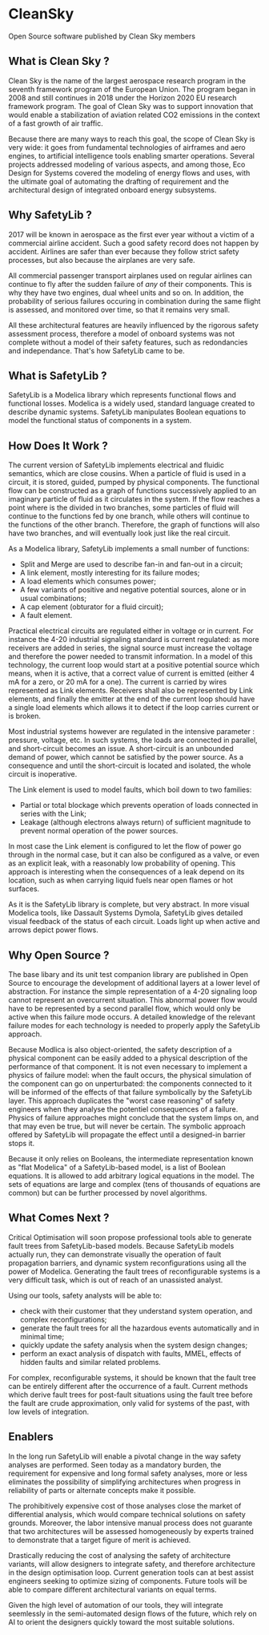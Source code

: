 # CleanSky
Open Source software published by Clean Sky members

## What is Clean Sky ?

Clean Sky is the name of the largest aerospace research program in the seventh framework program of the European Union.
The program began in 2008 and still continues in 2018 under the Horizon 2020 EU research framework program. The goal of Clean Sky
was to support innovation that would enable a stabilization of aviation related CO2 emissions in the context of a fast growth of 
air traffic.

Because there are many ways to reach this goal, the scope of Clean Sky is very wide: it goes from fundamental technologies of airframes 
and aero engines, to artificial intelligence tools enabling smarter operations. Several projects addressed modeling of various aspects, 
and among those, Eco Design for Systems covered the modeling of energy flows and uses, with the ultimate goal of automating the 
drafting of requirement and the architectural design of integrated onboard energy subsystems.

## Why SafetyLib ?

2017 will be known in aerospace as the first ever year without a victim of a commercial airline accident. Such a good safety record 
does not happen by accident. Airlines are safer than ever because they follow strict safety processes, but also because the airplanes
are very safe.

All commercial passenger transport airplanes used on regular airlines can continue to fly after the sudden failure of _any_ of their 
components. This is why they have two engines, dual wheel units and so on. In addition, the probability of serious failures occuring in 
combination during the same flight is assessed, and monitored over time, so that it remains very small.

All these architectural features are heavily influenced by the rigorous safety assessment process, therefore a model of onboard systems 
was not complete without a model of their safety features, such as redondancies and independance. That's how SafetyLib came to be.

## What is SafetyLib ?

SafetyLib is a Modelica library which represents functional flows and functional losses. Modelica is a widely used, standard language 
created to describe dynamic systems. SafetyLib manipulates Boolean equations to model the functional status of components in a system.

## How Does It Work ?

The current version of SafetyLib implements electrical and fluidic semantics, which are close cousins. When a particle of fluid is used in a circuit, it is stored, guided, pumped by physical
components.
The functional flow can be constructed as a graph of functions successively applied to an imaginary particle of fluid as it circulates 
in the system. If the flow reaches a point where is the divided in two branches, some particles of fluid will continue to the functions
fed by one branch, while others will continue to the functions of the other branch. Therefore, the graph of functions will also have
two branches, and will eventually look just like the real circuit.

As a Modelica library, SafetyLib implements a small number of functions:
* Split and Merge are used to describe fan-in and fan-out in a circuit;
* A link element, mostly interesting for its failure modes;
* A load elements which consumes power;
* A few variants of positive and negative potential sources, alone or in usual combinations;
* A cap element (obturator for a fluid circuit);
* A fault element.

Practical electrical circuits are regulated either in voltage or in current. For instance the 4-20 industrial signaling standard is
current regulated: as more receivers are added in series, the signal source must increase the voltage and therefore the power needed
to transmit information. In a model of this technology, the current loop would start at a positive potential source which means, when
it is active, that a correct value of current is emitted (either 4 mA for a zero, or 20 mA for a one). The current is carried by wires
represented as Link elements. Receivers shall also be represented by Link elements, and finally the emitter at the end of the current
loop should have a single load elements which allows it to detect if the loop carries current or is broken.

Most industrial systems however are regulated in the intensive parameter : pressure, voltage, etc. In such systems, the loads are 
connected in parallel, and short-circuit becomes an issue. A short-circuit is an unbounded demand of power, which cannot be satisfied
by the power source. As a consequence and until the short-circuit is located and isolated, the whole circuit is inoperative.

The Link element is used to model faults, which boil down to two families:
* Partial or total blockage which prevents operation of loads connected in series with the Link;
* Leakage (although electrons always return) of sufficient magnitude to prevent normal operation of the power sources.

In most case the Link element is configured to let the flow of power go through in the normal case, but it can also be configured as a 
valve, or even as an explicit leak, with a reasonably low probability of opening. This approach is interesting when the consequences
of a leak depend on its location, such as when carrying liquid fuels near open flames or hot surfaces.

As it is the SafetyLib library is complete, but very abstract. In more visual Modelica tools, like Dassault Systems Dymola, SafetyLib
gives detailed visual feedback of the status of each circuit. Loads light up when active and arrows depict power flows.

## Why Open Source ?

The base libary and its unit test companion library are published in Open Source to encourage the development of additional layers at a
lower level of abstraction. For instance the simple representation of a 4-20 signaling loop cannot represent an overcurrent situation.
This abnormal power flow would have to be represented by a second parallel flow, which would only be active when this failure mode
occurs. A detailed knowledge of the relevant failure modes for each technology is needed to properly apply the SafetyLib approach.

Because Modlica is also object-oriented, the safety description of a physical component can be easily added to a physical description of
the performance of that component. It is not even necessary to implement a physics of failure model: when the fault occurs, the physical
simulation of the component can go on unperturbated: the components connected to it will be informed of the effects of that failure
symbolically by the SafetyLib layer. This approach duplicates the "worst case reasoning" of safety engineers when they analyse the
potentiel consequences of a failure. Physics of failure approaches might conclude that the system limps on, and that may even be true, 
but will never be certain. The symbolic approach offered by SafetyLib will propagate the effect until a designed-in barrier stops it.

Because it only relies on Booleans, the intermediate representation known as "flat Modelica" of a SafetyLib-based model, is a list of
Boolean equations. It is allowed to add arbitrary logical equations in the model. The sets of equations are large and complex (tens of
thousands of equations are common) but can be further processed by novel algorithms.

## What Comes Next ?

Critical Optimisation will soon propose professional tools able to generate fault trees from SafetyLib-based models. Because SafetyLib 
models actually run, they can demonstrate visually the operation of fault propagation barriers, and dynamic system reconfigurations 
using all the power of Modelica. Generating the fault trees of reconfigurable systems is a very difficult task, which is out of reach
of an unassisted analyst.

Using our tools, safety analysts will be able to:
* check with their customer that they understand system operation, and complex reconfigurations;
* generate the fault trees for all the hazardous events automatically and in minimal time;
* quickly update the safety analysis when the system design changes;
* perform an exact analysis of dispatch with faults, MMEL, effects of hidden faults and similar related problems.

For complex, reconfigurable systems, it should be known that the fault tree can be entirely different after the occurrence of a fault.
Current methods which derive fault trees for post-fault situations using the fault tree before the fault are crude approximation, only
valid for systems of the past, with low levels of integration.

## Enablers

In the long run SafetyLib will enable a pivotal change in the way safety analyses are performed. Seen today as a mandatory burden, the
requirement for expensive and long formal safety analyses, more or less eliminates the possibility of simplifying architectures when 
progress in reliability of parts or alternate concepts make it possible. 

The prohibitively expensive cost of those analyses close the market of differential analysis, which would compare technical solutions
on safety grounds. Moreover, the labor intensive manual process does not guarante that two architectures will be assessed homogeneously
by experts trained to demonstrate that a target figure of merit is achieved.

Drastically reducing the cost of analysing the safety of architecture variants, will allow designers to integrate safety, and therefore 
architecture in the design optimisation loop. Current generation tools can at best assist engineers seeking to optimize sizing of 
components. Future tools will be able to compare different architectural variants on equal terms.

Given the high level of automation of our tools, they will integrate seemlessly in the semi-automated design flows of the future, which rely on AI to orient the designers quickly toward the most suitable solutions.



